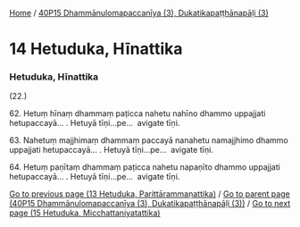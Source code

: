 
[Home](/) / [40P15 Dhammānulomapaccanīya (3), Dukatikapaṭṭhānapāḷi (3)](../40P15.md)

# 14 Hetuduka, Hīnattika

### Hetuduka, Hīnattika

(22.)

62\. Hetuṃ hīnaṃ dhammaṃ paṭicca nahetu nahīno dhammo uppajjati hetupaccayā… . Hetuyā tīṇi…pe…  avigate tīṇi.

63\. Nahetuṃ majjhimaṃ dhammaṃ paccayā nanahetu namajjhimo dhammo uppajjati hetupaccayā… . Hetuyā tīṇi…pe…  avigate tīṇi.

64\. Hetuṃ paṇītaṃ dhammaṃ paṭicca nahetu napaṇīto dhammo uppajjati hetupaccayā… . Hetuyā tīṇi…pe…  avigate tīṇi.

[Go to previous page (13 Hetuduka, Parittārammaṇattika)](13.md) / [Go to parent page (40P15 Dhammānulomapaccanīya (3), Dukatikapaṭṭhānapāḷi (3))](0.md) / [Go to next page (15 Hetuduka, Micchattaniyatattika)](15.md)


